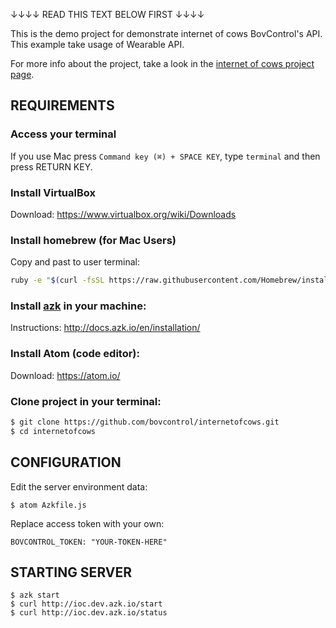 ↓↓↓↓ READ THIS TEXT BELOW FIRST    ↓↓↓↓

This is the demo project for demonstrate internet of cows BovControl's API. This example take usage of Wearable API.

For more info about the project, take a look in the [internet of cows project page](http://internetofcows.org).


## REQUIREMENTS
### Access your terminal
If you use Mac press ``Command key (⌘) + SPACE KEY``, type ``terminal`` and then press RETURN KEY.

### Install VirtualBox
Download: https://www.virtualbox.org/wiki/Downloads

### Install homebrew (for Mac Users)
Copy and past to user terminal:

```bash
ruby -e "$(curl -fsSL https://raw.githubusercontent.com/Homebrew/install/master/install)"
```

### Install [azk](http://docs.azk.io/en/installation/) in your machine:
Instructions: http://docs.azk.io/en/installation/

### Install Atom (code editor):
Download: https://atom.io/

### Clone project in your terminal:
```bash
$ git clone https://github.com/bovcontrol/internetofcows.git
$ cd internetofcows
```

## CONFIGURATION

Edit the server environment data:
```shell
$ atom Azkfile.js
```

Replace access token with your own:

```
BOVCONTROL_TOKEN: "YOUR-TOKEN-HERE"
```

## STARTING SERVER

```shell
$ azk start
$ curl http://ioc.dev.azk.io/start
$ curl http://ioc.dev.azk.io/status
```
